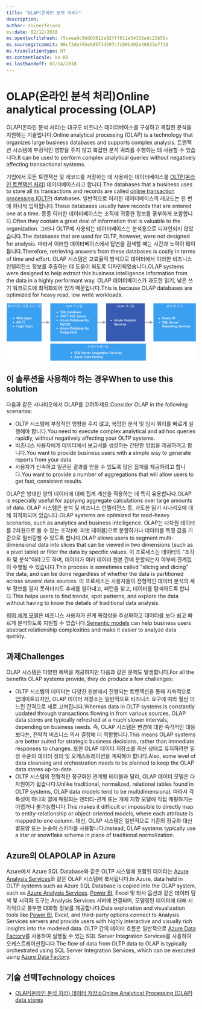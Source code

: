 ```yaml
---
title: "OLAP(온라인 분석 처리)"
description: 
author: zoinerTejada
ms:date: 02/12/2018
ms.openlocfilehash: f5ceea9c9dd03812e92fff811e54316edc22b59c
ms.sourcegitcommit: 90cf2de795e50571d597cfcb9b302e48933e7f18
ms.translationtype: HT
ms.contentlocale: ko-KR
ms.lasthandoff: 02/14/2018
---
```

# <a name="online-analytical-processing-olap"></a><span data-ttu-id="3fac5-102">OLAP(온라인 분석 처리)</span><span class="sxs-lookup"><span data-stu-id="3fac5-102">Online analytical processing (OLAP)</span></span>

<span data-ttu-id="3fac5-103">OLAP(온라인 분석 처리)는 대규모 비즈니스 데이터베이스를 구성하고 복잡한 분석을 지원하는 기술입니다.</span><span class="sxs-lookup"><span data-stu-id="3fac5-103">Online analytical processing (OLAP) is a technology that organizes large business databases and supports complex analysis.</span></span> <span data-ttu-id="3fac5-104">트랜잭션 시스템에 부정적인 영향을 주지 않고 복잡한 분석 쿼리를 수행하는 데 사용할 수 있습니다.</span><span class="sxs-lookup"><span data-stu-id="3fac5-104">It can be used to perform complex analytical queries without negatively affecting transactional systems.</span></span>

<span data-ttu-id="3fac5-105">기업에서 모든 트랜잭션 및 레코드를 저장하는 데 사용하는 데이터베이스를 [OLTP(온라인 트랜잭션 처리)](online-transaction-processing.md) 데이터베이스라고 합니다.</span><span class="sxs-lookup"><span data-stu-id="3fac5-105">The databases that a business uses to store all its transactions and records are called [online transaction processing (OLTP)](online-transaction-processing.md) databases.</span></span> <span data-ttu-id="3fac5-106">일반적으로 이러한 데이터베이스의 레코드는 한 번에 하나씩 입력됩니다.</span><span class="sxs-lookup"><span data-stu-id="3fac5-106">These databases usually have records that are entered one at a time.</span></span> <span data-ttu-id="3fac5-107">종종 이러한 데이터베이스는 조직에 귀중한 정보를 풍부하게 포함합니다.</span><span class="sxs-lookup"><span data-stu-id="3fac5-107">Often they contain a great deal of information that is valuable to the organization.</span></span> <span data-ttu-id="3fac5-108">그러나 OLTP에 사용되는 데이터베이스는 분석용으로 디자인되지 않았습니다.</span><span class="sxs-lookup"><span data-stu-id="3fac5-108">The databases that are used for OLTP, however, were not designed for analysis.</span></span> <span data-ttu-id="3fac5-109">따라서 이러한 데이터베이스에서 답변을 검색할 때는 시간과 노력이 많이 듭니다.</span><span class="sxs-lookup"><span data-stu-id="3fac5-109">Therefore, retrieving answers from these databases is costly in terms of time and effort.</span></span> <span data-ttu-id="3fac5-110">OLAP 시스템은 고효율적 방식으로 데이터에서 이러한 비즈니스 인텔리전스 정보를 추출하는 데 도움이 되도록 디자인되었습니다.</span><span class="sxs-lookup"><span data-stu-id="3fac5-110">OLAP systems were designed to help extract this business intelligence information from the data in a highly performant way.</span></span> <span data-ttu-id="3fac5-111">OLAP 데이터베이스가 과도한 읽기, 낮은 쓰기 워크로드에 최적화되어 있기 때문입니다.</span><span class="sxs-lookup"><span data-stu-id="3fac5-111">This is because OLAP databases are optimized for heavy read, low write workloads.</span></span>

![Azure의 OLAP](./images/olap-data-pipeline.png) 

## <a name="when-to-use-this-solution"></a><span data-ttu-id="3fac5-113">이 솔루션을 사용해야 하는 경우</span><span class="sxs-lookup"><span data-stu-id="3fac5-113">When to use this solution</span></span>

<span data-ttu-id="3fac5-114">다음과 같은 시나리오에서 OLAP를 고려하세요.</span><span class="sxs-lookup"><span data-stu-id="3fac5-114">Consider OLAP in the following scenarios:</span></span>

- <span data-ttu-id="3fac5-115">OLTP 시스템에 부정적인 영향을 주지 않고, 복잡한 분석 및 임시 쿼리를 빠르게 실행해야 합니다.</span><span class="sxs-lookup"><span data-stu-id="3fac5-115">You need to execute complex analytical and ad hoc queries rapidly, without negatively affecting your OLTP systems.</span></span> 
- <span data-ttu-id="3fac5-116">비즈니스 사용자에게 데이터에서 보고서를 생성하는 간단한 방법을 제공하려고 합니다.</span><span class="sxs-lookup"><span data-stu-id="3fac5-116">You want to provide business users with a simple way to generate reports from your data</span></span>
- <span data-ttu-id="3fac5-117">사용자가 신속하고 일관된 결과를 얻을 수 있도록 많은 집계를 제공하려고 합니다.</span><span class="sxs-lookup"><span data-stu-id="3fac5-117">You want to provide a number of aggregations that will allow users to get fast, consistent results.</span></span> 

<span data-ttu-id="3fac5-118">OLAP은 방대한 양의 데이터에 대해 집계 계산을 적용하는 데 특히 유용합니다.</span><span class="sxs-lookup"><span data-stu-id="3fac5-118">OLAP is especially useful for applying aggregate calculations over large amounts of data.</span></span> <span data-ttu-id="3fac5-119">OLAP 시스템은 분석 및 비즈니스 인텔리전스 등, 과도한 읽기 시나리오에 대해 최적화되어 있습니다.</span><span class="sxs-lookup"><span data-stu-id="3fac5-119">OLAP systems are optimized for read-heavy scenarios, such as analytics and business intelligence.</span></span> <span data-ttu-id="3fac5-120">OLAP는 다차원 데이터를 2차원으로 볼 수 있는 조각(예: 피벗 테이블)으로 분할하거나 데이터를 특정 값을 기준으로 필터링할 수 있도록 합니다.</span><span class="sxs-lookup"><span data-stu-id="3fac5-120">OLAP allows users to segment multi-dimensional data into slices that can be viewed in two dimensions (such as a pivot table) or filter the data by specific values.</span></span> <span data-ttu-id="3fac5-121">이 프로세스는 데이터의 "조각화 및 분석"이라고도 하며, 데이터가 여러 데이터 원본 간에 분할되는지 여부에 관계없이 수행될 수 있습니다.</span><span class="sxs-lookup"><span data-stu-id="3fac5-121">This process is sometimes called "slicing and dicing" the data, and can be done regardless of whether the data is partitioned across several data sources.</span></span> <span data-ttu-id="3fac5-122">이 프로세스는 사용자들이 전형적인 데이터 분석의 세부 정보를 알지 못하더라도 추세를 알아내고, 패턴을 찾고, 데이터를 탐색하도록 합니다.</span><span class="sxs-lookup"><span data-stu-id="3fac5-122">This helps users to find trends, spot patterns, and explore the data without having to know the details of traditional data analysis.</span></span>

<span data-ttu-id="3fac5-123">[의미 체계 모델](../concepts/semantic-modeling.md)은 비즈니스 사용자가 관계 복잡성을 추상화하고 데이터를 보다 쉽고 빠르게 분석하도록 지원할 수 있습니다.</span><span class="sxs-lookup"><span data-stu-id="3fac5-123">[Semantic models](../concepts/semantic-modeling.md) can help business users abstract relationship complexities and make it easier to analyze data quickly.</span></span>

## <a name="challenges"></a><span data-ttu-id="3fac5-124">과제</span><span class="sxs-lookup"><span data-stu-id="3fac5-124">Challenges</span></span>

<span data-ttu-id="3fac5-125">OLAP 시스템은 다양한 혜택을 제공하지만 다음과 같은 문제도 발생합니다.</span><span class="sxs-lookup"><span data-stu-id="3fac5-125">For all the benefits OLAP systems provide, they do produce a few challenges:</span></span>

- <span data-ttu-id="3fac5-126">OLTP 시스템의 데이터는 다양한 원본에서 진행되는 트랜잭션을 통해 지속적으로 업데이트되지만, OLAP 데이터 저장소는 일반적으로 비즈니스 요구에 따라 훨씬 더 느린 간격으로 새로 고쳐집니다.</span><span class="sxs-lookup"><span data-stu-id="3fac5-126">Whereas data in OLTP systems is constantly updated through transactions flowing in from various sources, OLAP data stores are typically refreshed at a much slower intervals, depending on business needs.</span></span> <span data-ttu-id="3fac5-127">즉, OLAP 시스템은 변경에 대한 즉각적인 대응보다는, 전략적 비즈니스 의사 결정에 더 적합합니다.</span><span class="sxs-lookup"><span data-stu-id="3fac5-127">This means OLAP systems are better suited for strategic business decisions, rather than immediate responses to changes.</span></span> <span data-ttu-id="3fac5-128">또한 OLAP 데이터 저장소를 최신 상태로 유지하려면 일정 수준의 데이터 정리 및 오케스트레이션을 계획해야 합니다.</span><span class="sxs-lookup"><span data-stu-id="3fac5-128">Also, some level of data cleansing and orchestration needs to be planned to keep the OLAP data stores up-to-date.</span></span>
- <span data-ttu-id="3fac5-129">OLTP 시스템의 전형적인 정규화된 관계형 테이블과 달리, OLAP 데이터 모델은 다차원이기 쉽습니다.</span><span class="sxs-lookup"><span data-stu-id="3fac5-129">Unlike traditional, normalized, relational tables found in OLTP systems, OLAP data models tend to be multidimensional.</span></span> <span data-ttu-id="3fac5-130">따라서 각 특성이 하나의 열에 매핑되는 엔터티-관계 또는 개체 지향 모델에 직접 매핑하기는 어렵거나 불가능합니다.</span><span class="sxs-lookup"><span data-stu-id="3fac5-130">This makes it difficult or impossible to directly map to entity-relationship or object-oriented models, where each attribute is mapped to one column.</span></span> <span data-ttu-id="3fac5-131">대신, OLAP 시스템은 일반적으로 기존의 정규화 대신 별모양 또는 눈송이 스키마를 사용합니다.</span><span class="sxs-lookup"><span data-stu-id="3fac5-131">Instead, OLAP systems typically use a star or snowflake schema in place of traditional normalization.</span></span>

## <a name="olap-in-azure"></a><span data-ttu-id="3fac5-132">Azure의 OLAP</span><span class="sxs-lookup"><span data-stu-id="3fac5-132">OLAP in Azure</span></span>

<span data-ttu-id="3fac5-133">Azure에서 Azure SQL Database와 같은 OLTP 시스템에 포함된 데이터는 [Azure Analysis Services](/azure/analysis-services/analysis-services-overview)와 같은 OLAP 시스템에 복사됩니다.</span><span class="sxs-lookup"><span data-stu-id="3fac5-133">In Azure, data held in OLTP systems such as Azure SQL Database is copied into the OLAP system, such as [Azure Analysis Services](/azure/analysis-services/analysis-services-overview).</span></span> <span data-ttu-id="3fac5-134">[Power BI](https://powerbi.microsoft.com), Excel 및 타사 옵션과 같은 데이터 탐색 및 시각화 도구는 Analysis Services 서버에 연결되며, 모델링된 데이터에 대해 시각적으로 풍부한 대화형 정보를 제공합니다.</span><span class="sxs-lookup"><span data-stu-id="3fac5-134">Data exploration and visualization tools like [Power BI](https://powerbi.microsoft.com), Excel, and third-party options connect to Analysis Services servers and provide users with highly interactive and visually rich insights into the modeled data.</span></span> <span data-ttu-id="3fac5-135">OLTP 간의 데이터 흐름은 일반적으로 [Azure Data Factory](/azure/data-factory/concepts-integration-runtime)를 사용하여 실행될 수 있는 SQL Server Integration Services를 사용하여 오케스트레이션됩니다.</span><span class="sxs-lookup"><span data-stu-id="3fac5-135">The flow of data from OLTP data to OLAP is typically orchestrated using SQL Server Integration Services, which can be executed using [Azure Data Factory](/azure/data-factory/concepts-integration-runtime).</span></span>

## <a name="technology-choices"></a><span data-ttu-id="3fac5-136">기술 선택</span><span class="sxs-lookup"><span data-stu-id="3fac5-136">Technology choices</span></span>

- [<span data-ttu-id="3fac5-137">OLAP(온라인 분석 처리) 데이터 저장소</span><span class="sxs-lookup"><span data-stu-id="3fac5-137">Online Analytical Processing (OLAP) data stores</span></span>](../technology-choices/olap-data-stores.md)

